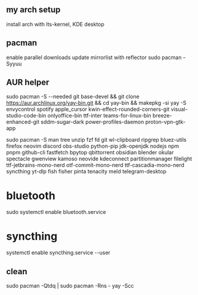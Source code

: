 ## my arch setup
install arch with lts-kernel, KDE desktop

## pacman
enable parallel downloads
update mirrorlist with reflector
sudo pacman -Syyuu

## AUR helper
sudo pacman -S --needed git base-devel && git clone https://aur.archlinux.org/yay-bin.git && cd yay-bin && makepkg -si
yay -S envycontrol spotify apple_cursor kwin-effect-rounded-corners-git visual-studio-code-bin onlyoffice-bin ttf-inter teams-for-linux-bin breeze-enhanced-git sddm-sugar-dark power-profiles-daemon proton-vpn-gtk-app

sudo pacman -S man tree unzip fzf fd git wl-clipboard ripgrep bluez-utils firefox neovim discord obs-studio python-pip jdk-openjdk nodejs npm pnpm github-cli fastfetch bpytop qbittorrent obsidian blender okular spectacle gwenview kamoso neovide kdeconnect partitionmanager filelight ttf-jetbrains-mono-nerd otf-commit-mono-nerd ttf-cascadia-mono-nerd syncthing yt-dlp fish fisher pinta tenacity meld telegram-desktop

# bluetooth
sudo systemctl enable bluetooth.service

# syncthing
systemctl enable syncthing.service --user

## clean
sudo pacman -Qtdq | sudo pacman -Rns -
yay -Scc
